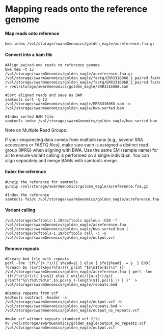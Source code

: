 # Mapping reads onto the reference genome

#### Map reads onto reference
```
bwa index /vol/storage/swarmGenomics/golden_eagle/acreference.fna.gz
```

#### Convert into a bam file
```
#Align paired-end reads to reference genome
bwa mem -t 13 /vol/storage/swarmGenomics/golden_eagle/acreference.fna.gz /vol/storage/swarmGenomics/golden_eagle/fastq/ERR3316068_1_paired.fastq.gz /vol/storage/swarmGenomics/golden_eagle/fastq/ERR3316068_2_paired.fastq.gz > /vol/storage/swarmGenomics/golden_eagle/ERR3316068.sam

#Sort aligned reads and save as BAM
samtools sort -@ 13 /vol/storage/swarmGenomics/golden_eagle/ERR3316068.sam -o /vol/storage/swarmGenomics/golden_eagle/bwa.sorted.bam

#Index sorted BAM file
samtools index /vol/storage/swarmGenomics/golden_eagle/bwa.sorted.bam
```
Note on Multiple Read Groups:

If your sequencing data comes from multiple runs (e.g., several SRA accessions or FASTQ files), make sure each is assigned a distinct read group (@RG) when aligning with BWA. Use the same SM (sample name) for all to ensure variant calling is performed on a single individual. You can align separately and merge BAMs with samtools merge.
#### Index the reference
```
#Unzip the reference for samtools
gunzip /vol/storage/swarmGenomics/golden_eagle/acreference.fna.gz

#Index the reference
samtools faidx /vol/storage/swarmGenomics/golden_eagle/acreference.fna
```
#### Variant calling
```
/vol/storage/bcftools-1.19/bcftools mpileup -C50 -f /vol/storage/swarmGenomics/golden_eagle/acreference.fna  /vol/storage/swarmGenomics/golden_eagle/bwa.sorted.bam | /vol/storage/bcftools-1.19/bcftools call -c -o /vol/storage/swarmGenomics/golden_eagle/output.vcf 
```

#### Remove repeats
```
#Create bed file with repeats
perl -lne 'if(/^(>.*)/){ $head=$1 } else { $fa{$head} .= $_ } END{ foreach $s (sort(keys(%fa))){ print "$s\n$fa{$s}\n" }}'  /vol/storage/swarmGenomics/golden_eagle/acreference.fna | perl -lne 'if(/^>(\S+)/){ $n=$1} else { while(/([a-z]+)/g){ printf("%s\t%d\t%d\n",$n,pos($_)-length($1),pos($_)) } }'  > /vol/storage/swarmGenomics/golden_eagle/repeats.bed

#Remove repeats from vcf
bedtools subtract -header -a /vol/storage/swarmGenomics/golden_eagle/output.vcf -b /vol/storage/swarmGenomics/golden_eagle/repeats.bed > /vol/storage/swarmGenomics/golden_eagle/output_no_repeats.vcf

#make vcf without repeats standard vcf file
mv /vol/storage/swarmGenomics/golden_eagle/output_no_repeats.vcf /vol/storage/swarmGenomics/golden_eagle/output.vcf
```
